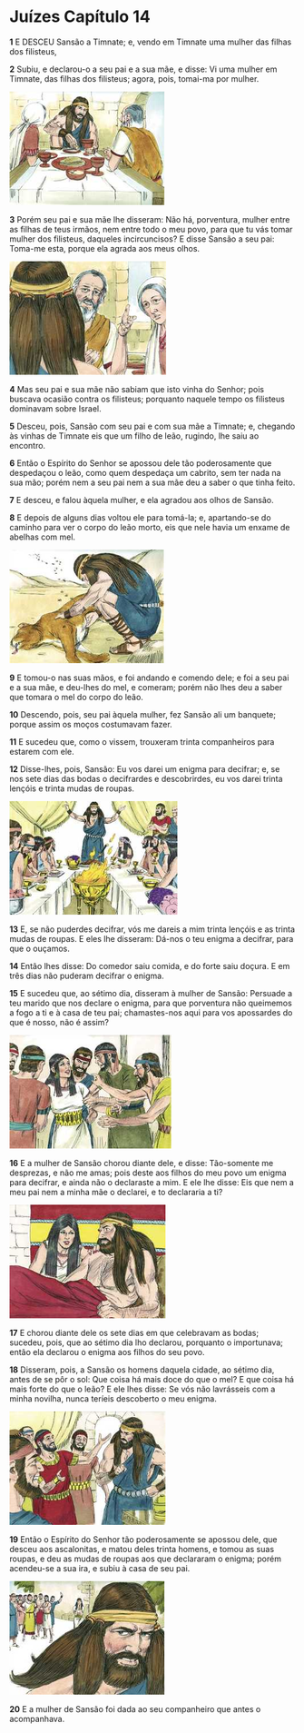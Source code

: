 # Juízes Capítulo 14

**1** 	E DESCEU Sansão a Timnate; e, vendo em Timnate uma mulher das filhas dos filisteus,

**2** 	Subiu, e declarou-o a seu pai e a sua mãe, e disse: Vi uma mulher em Timnate, das filhas dos filisteus; agora, pois, tomai-ma por mulher.

![](../Images/SweetPublishing/7-14-1.jpg) 

**3** 	Porém seu pai e sua mãe lhe disseram: Não há, porventura, mulher entre as filhas de teus irmãos, nem entre todo o meu povo, para que tu vás tomar mulher dos filisteus, daqueles incircuncisos? E disse Sansão a seu pai: Toma-me esta, porque ela agrada aos meus olhos.

![](../Images/SweetPublishing/7-14-2.jpg) 

**4** 	Mas seu pai e sua mãe não sabiam que isto vinha do Senhor; pois buscava ocasião contra os filisteus; porquanto naquele tempo os filisteus dominavam sobre Israel.

**5** 	Desceu, pois, Sansão com seu pai e com sua mãe a Timnate; e, chegando às vinhas de Timnate eis que um filho de leão, rugindo, lhe saiu ao encontro.

**6** 	Então o Espírito do Senhor se apossou dele tão poderosamente que despedaçou o leão, como quem despedaça um cabrito, sem ter nada na sua mão; porém nem a seu pai nem a sua mãe deu a saber o que tinha feito.

**7** 	E desceu, e falou àquela mulher, e ela agradou aos olhos de Sansão.

**8** 	E depois de alguns dias voltou ele para tomá-la; e, apartando-se do caminho para ver o corpo do leão morto, eis que nele havia um enxame de abelhas com mel.

![](../Images/SweetPublishing/7-14-3.jpg) 

**9** 	E tomou-o nas suas mãos, e foi andando e comendo dele; e foi a seu pai e a sua mãe, e deu-lhes do mel, e comeram; porém não lhes deu a saber que tomara o mel do corpo do leão.

**10** 	Descendo, pois, seu pai àquela mulher, fez Sansão ali um banquete; porque assim os moços costumavam fazer.

**11** 	E sucedeu que, como o vissem, trouxeram trinta companheiros para estarem com ele.

**12** 	Disse-lhes, pois, Sansão: Eu vos darei um enigma para decifrar; e, se nos sete dias das bodas o decifrardes e descobrirdes, eu vos darei trinta lençóis e trinta mudas de roupas.

![](../Images/SweetPublishing/7-14-4.jpg) 

**13** 	E, se não puderdes decifrar, vós me dareis a mim trinta lençóis e as trinta mudas de roupas. E eles lhe disseram: Dá-nos o teu enigma a decifrar, para que o ouçamos.

**14** 	Então lhes disse: Do comedor saiu comida, e do forte saiu doçura. E em três dias não puderam decifrar o enigma.

**15** 	E sucedeu que, ao sétimo dia, disseram à mulher de Sansão: Persuade a teu marido que nos declare o enigma, para que porventura não queimemos a fogo a ti e à casa de teu pai; chamastes-nos aqui para vos apossardes do que é nosso, não é assim?

![](../Images/SweetPublishing/7-14-5.jpg) 

**16** 	E a mulher de Sansão chorou diante dele, e disse: Tão-somente me desprezas, e não me amas; pois deste aos filhos do meu povo um enigma para decifrar, e ainda não o declaraste a mim. E ele lhe disse: Eis que nem a meu pai nem a minha mãe o declarei, e to declararia a ti?

![](../Images/SweetPublishing/7-14-6.jpg) 

**17** 	E chorou diante dele os sete dias em que celebravam as bodas; sucedeu, pois, que ao sétimo dia lho declarou, porquanto o importunava; então ela declarou o enigma aos filhos do seu povo.

**18** 	Disseram, pois, a Sansão os homens daquela cidade, ao sétimo dia, antes de se pôr o sol: Que coisa há mais doce do que o mel? E que coisa há mais forte do que o leão? E ele lhes disse: Se vós não lavrásseis com a minha novilha, nunca teríeis descoberto o meu enigma.

![](../Images/SweetPublishing/7-14-7.jpg) 

**19** 	Então o Espírito do Senhor tão poderosamente se apossou dele, que desceu aos ascalonitas, e matou deles trinta homens, e tomou as suas roupas, e deu as mudas de roupas aos que declararam o enigma; porém acendeu-se a sua ira, e subiu à casa de seu pai.

![](../Images/SweetPublishing/7-14-8.jpg) 

**20** 	E a mulher de Sansão foi dada ao seu companheiro que antes o acompanhava.

